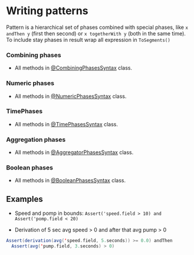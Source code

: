 # Writing patterns
Pattern is a hierarchical set of phases combined with special phases, like
`x andThen y` (first then second) or `x togetherWith y` (both in the same time).
To include stay phases in result wrap all expression in `ToSegments()`


### Combining phases
- All methods in [@CombiningPhasesSyntax](flink/src/main/scala/ru/itclover/streammachine/phases/CombiningPhases.scala) class.

### Numeric phases
- All methods in [@NumericPhasesSyntax](flink/src/main/scala/ru/itclover/streammachine/phases/NumericPhases.scala) class.

### TimePhases
- All methods in [@TimePhasesSyntax](flink/src/main/scala/ru/itclover/streammachine/phases/TimePhases.scala) class.

### Aggregation phases
- All methods in [@AggregatorPhasesSyntax](flink/src/main/scala/ru/itclover/streammachine/aggregators/AggregatorPhases.scala) class.

### Boolean phases
- All methods in [@BooleanPhasesSyntax](flink/src/main/scala/ru/itclover/streammachine/phases/BooleanPhases.scala) class.


## Examples
- Speed and pomp in bounds: `Assert('speed.field > 10) and Assert('pomp.field < 20)`

- Derivation of 5 sec avg speed > 0 and after that avg pump > 0
```scala
Assert(derivation(avg('speed.field, 5.seconds)) >= 0.0) andThen
  Assert(avg('pump.field, 3.seconds) > 0)
```